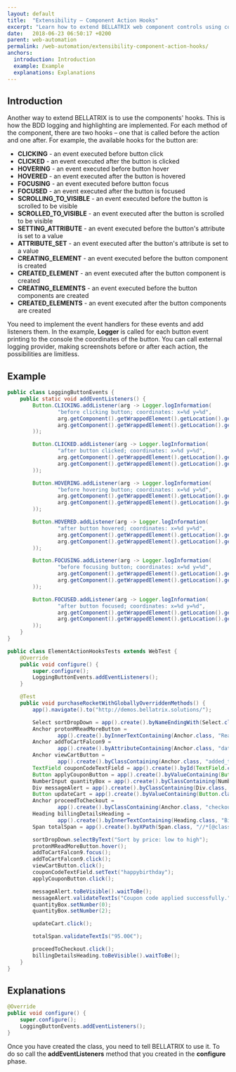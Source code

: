 ```yaml
---
layout: default
title:  "Extensibility – Component Action Hooks"
excerpt: "Learn how to extend BELLATRIX web component controls using component action hooks."
date:   2018-06-23 06:50:17 +0200
parent: web-automation
permalink: /web-automation/extensibility-component-action-hooks/
anchors:
  introduction: Introduction
  example: Example
  explanations: Explanations
---
```

Introduction
------------
Another way to extend BELLATRIX is to use the components' hooks. This is how the BDD logging and highlighting are implemented. For each method of the component, there are two hooks – one that is called before the action and one after. For example, the available hooks for the button are:
- **CLICKING** - an event executed before button click
- **CLICKED** - an event executed after the button is clicked
- **HOVERING** - an event executed before button hover
- **HOVERED** - an event executed after the button is hovered
- **FOCUSING** - an event executed before button focus
- **FOCUSED** - an event executed after the button is focused
- **SCROLLING_TO_VISIBLE** - an event executed before the button is scrolled to be visible
- **SCROLLED_TO_VISIBLE** - an event executed after the button is scrolled to be visible
- **SETTING_ATTRIBUTE** - an event executed before the button's attribute is set to a value
- **ATTRIBUTE_SET** - an event executed after the button's attribute is set to a value
- **CREATING_ELEMENT** - an event executed before the button component is created
- **CREATED_ELEMENT** - an event executed after the button component is created
- **CREATING_ELEMENTS** - an event executed before the button components are created
- **CREATED_ELEMENTS** - an event executed after the button components are created

You need to implement the event handlers for these events and add listeners them.
In the example, **Logger** is called for each button event printing to the console the coordinates of the button. You can call external logging provider, making screenshots before or after each action, the possibilities are limitless.

Example
-------
```java
public class LoggingButtonEvents {
    public static void addEventListeners() {
        Button.CLICKING.addListener(arg -> Logger.logInformation(
                "before clicking button; coordinates: x=%d y=%d",
                arg.getComponent().getWrappedElement().getLocation().getX(),
                arg.getComponent().getWrappedElement().getLocation().getY()
        ));

        Button.CLICKED.addListener(arg -> Logger.logInformation(
                "after button clicked; coordinates: x=%d y=%d",
                arg.getComponent().getWrappedElement().getLocation().getX(),
                arg.getComponent().getWrappedElement().getLocation().getY()
        ));

        Button.HOVERING.addListener(arg -> Logger.logInformation(
                "before hovering button; coordinates: x=%d y=%d",
                arg.getComponent().getWrappedElement().getLocation().getX(),
                arg.getComponent().getWrappedElement().getLocation().getY()
        ));

        Button.HOVERED.addListener(arg -> Logger.logInformation(
                "after button hovered; coordinates: x=%d y=%d",
                arg.getComponent().getWrappedElement().getLocation().getX(),
                arg.getComponent().getWrappedElement().getLocation().getY()
        ));

        Button.FOCUSING.addListener(arg -> Logger.logInformation(
                "before focusing button; coordinates: x=%d y=%d",
                arg.getComponent().getWrappedElement().getLocation().getX(),
                arg.getComponent().getWrappedElement().getLocation().getY()
        ));

        Button.FOCUSED.addListener(arg -> Logger.logInformation(
                "after button focused; coordinates: x=%d y=%d",
                arg.getComponent().getWrappedElement().getLocation().getX(),
                arg.getComponent().getWrappedElement().getLocation().getY()
        ));
    }
}
```
```java
public class ElementActionHooksTests extends WebTest {
    @Override
    public void configure() {
        super.configure();
        LoggingButtonEvents.addEventListeners();
    }

    @Test
    public void purchaseRocketWithGloballyOverriddenMethods() {
        app().navigate().to("http://demos.bellatrix.solutions/");

        Select sortDropDown = app().create().byNameEndingWith(Select.class, "orderby");
        Anchor protonMReadMoreButton =
                app().create().byInnerTextContaining(Anchor.class, "Read more");
        Anchor addToCartFalcon9 =
                app().create().byAttributeContaining(Anchor.class, "data-product_id", "28").toBeClickable();
        Anchor viewCartButton =
                app().create().byClassContaining(Anchor.class, "added_to_cart wc-forward").toBeClickable();
        TextField couponCodeTextField = app().create().byId(TextField.class, "coupon_code");
        Button applyCouponButton = app().create().byValueContaining(Button.class, "Apply coupon");
        NumberInput quantityBox = app().create().byClassContaining(NumberInput.class, "input-text qty text");
        Div messageAlert = app().create().byClassContaining(Div.class, "woocommerce-message");
        Button updateCart = app().create().byValueContaining(Button.class, "Update cart").toBeClickable();
        Anchor proceedToCheckout =
                app().create().byClassContaining(Anchor.class, "checkout-button button alt wc-forward");
        Heading billingDetailsHeading =
                app().create().byInnerTextContaining(Heading.class, "Billing details");
        Span totalSpan = app().create().byXPath(Span.class, "//*[@class='order-total']//span");

        sortDropDown.selectByText("Sort by price: low to high");
        protonMReadMoreButton.hover();
        addToCartFalcon9.focus();
        addToCartFalcon9.click();
        viewCartButton.click();
        couponCodeTextField.setText("happybirthday");
        applyCouponButton.click();

        messageAlert.toBeVisible().waitToBe();
        messageAlert.validateTextIs("Coupon code applied successfully.");
        quantityBox.setNumber(0);
        quantityBox.setNumber(2);

        updateCart.click();

        totalSpan.validateTextIs("95.00€");

        proceedToCheckout.click();
        billingDetailsHeading.toBeVisible().waitToBe();
    }
}
```

Explanations
------------
```java
@Override
public void configure() {
    super.configure();
    LoggingButtonEvents.addEventListeners();
}
```
Once you have created the class, you need to tell BELLATRIX to use it. To do so call the **addEventListeners** method that you created in the **configure** phase.

<!-- ```csharp
 App.RemoveElementEventHandler<DebugLoggingButtonEventHandlers>();
```
If you need to remove it during the run you can use the method bellow.

Each BELLATRIX validate method gives you a hook too. To implement them you can derive the **EnsureExtensionsEventHandlers** base class and override the event handler methods you need. For example for the method **EnsureIsChecked**, **EnsuredIsCheckedEvent** event is called after the check is done. -->